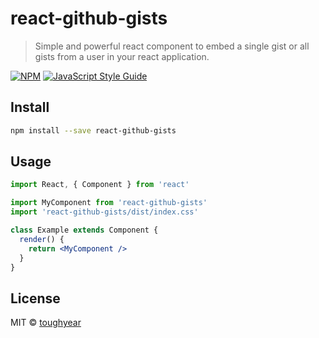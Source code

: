 # react-github-gists

> Simple and powerful react component to embed a single gist or all gists from a user in your react application.

[![NPM](https://img.shields.io/npm/v/react-github-gists.svg)](https://www.npmjs.com/package/react-github-gists) [![JavaScript Style Guide](https://img.shields.io/badge/code_style-standard-brightgreen.svg)](https://standardjs.com)

## Install

```bash
npm install --save react-github-gists
```

## Usage

```jsx
import React, { Component } from 'react'

import MyComponent from 'react-github-gists'
import 'react-github-gists/dist/index.css'

class Example extends Component {
  render() {
    return <MyComponent />
  }
}
```

## License

MIT © [toughyear](https://github.com/toughyear)
